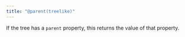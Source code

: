 ```yaml
---
title: "@parent(treelike)"
---
```


If the tree has a `parent` property, this returns the value of that property.
